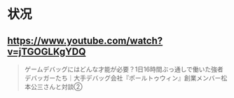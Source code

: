 # 状况

## https://www.youtube.com/watch?v=jTGOGLKgYDQ

> ゲームデバッグにはどんな才能が必要？1日16時間ぶっ通しで働いた強者デバッガーたち｜大手デバッグ会社『ポールトゥウィン』創業メンバー松本公三さんと対談② 
